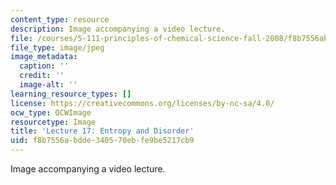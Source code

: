 ```yaml
---
content_type: resource
description: Image accompanying a video lecture.
file: /courses/5-111-principles-of-chemical-science-fall-2008/f8b7556abdde340570ebfe9be5217cb9_17.jpg
file_type: image/jpeg
image_metadata:
  caption: ''
  credit: ''
  image-alt: ''
learning_resource_types: []
license: https://creativecommons.org/licenses/by-nc-sa/4.0/
ocw_type: OCWImage
resourcetype: Image
title: 'Lecture 17: Entropy and Disorder'
uid: f8b7556a-bdde-3405-70eb-fe9be5217cb9
---
```

Image accompanying a video lecture.